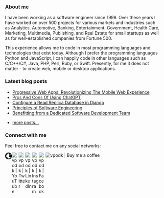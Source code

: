 ### About me

I have been working as a software engineer since 1999. Over these years I have worked on over 500 projects for various markets and industries such as Analytics, Automotive, Banking, Entertainment, Government, Health Care, Marketing, Multimedia, Publishing, and Real Estate for small startups as well as for well-established companies from Fortune 500.

This experience allows me to code in most programming languages and technologies that exist today. Although I prefer the programming languages Python and JavaScript, I can happily code in other languages such as C/C++/C#, Java, PHP, Perl, Ruby, or Swift. Presently, for me it does not matter - to create web, mobile or desktop applications.

### Latest blog posts

<!-- BLOG-POST-LIST:START -->
- [Progressive Web Apps: Revolutionizing The Mobile Web Experience](https://vpodk.medium.com/pwa-revolutionizing-the-mobile-web-experience-a8586b17e2f4?source=rss-22947912adc0------2)
- [Pros And Cons Of Using ChatGPT](https://vpodk.medium.com/pros-and-cons-of-using-chatgpt-ceb854dbd452?source=rss-22947912adc0------2)
- [Configure a Read Replica Database in Django](https://towardsdatascience.com/configure-a-read-replica-database-in-django-b0d54ec897f1?source=rss-22947912adc0------2)
- [Principles of Software Engineering](https://vpodk.medium.com/principles-of-software-engineering-6b702faf74a6?source=rss-22947912adc0------2)
- [Benefitting from a Dedicated Software Development Team](https://medium.com/datamart/benefitting-from-a-dedicated-software-development-team-f89d8557693b?source=rss-22947912adc0------2)
<!-- BLOG-POST-LIST:END -->
- [more posts...](https://medium.com/@vpodk)

### Connect with me
Feel free to contact me on any social networks:

[<img align="left" alt="vpodk.com" width="22px" src="https://raw.githubusercontent.com/iconic/open-iconic/master/svg/globe.svg" />][website]
[<img align="left" alt="vpodk | YouTube" width="22px" src="https://cdn.jsdelivr.net/npm/simple-icons@v3/icons/youtube.svg" />][youtube]
[<img align="left" alt="vpodk | Twitter" width="22px" src="https://cdn.jsdelivr.net/npm/simple-icons@v3/icons/twitter.svg" />][twitter]
[<img align="left" alt="vpodk | LinkedIn" width="22px" src="https://cdn.jsdelivr.net/npm/simple-icons@v3/icons/linkedin.svg" />][linkedin]
[<img align="left" alt="vpodk | Instagram" width="22px" src="https://cdn.jsdelivr.net/npm/simple-icons@v3/icons/instagram.svg" />][instagram]
[<img align="left" alt="vpodk | Facebook" width="22px" src="https://cdn.jsdelivr.net/npm/simple-icons@v3/icons/facebook.svg" />][facebook]
[<img align="left" alt="vpodk | Buy me a coffee" height="24px" src="https://cdn.buymeacoffee.com/buttons/default-yellow.png" />][buymeacoffee]
<br>

<!-- Meta data -->
[website]: https://vpodk.com
[twitter]: https://twitter.com/vpodk
[youtube]: https://youtube.com/@vpodk
[instagram]: https://instagram.com/vpodk
[linkedin]: https://linkedin.com/in/vpodk
[facebook]: https://facebook.com/vpodk
[buymeacoffee]: https://www.buymeacoffee.com/vpodk
